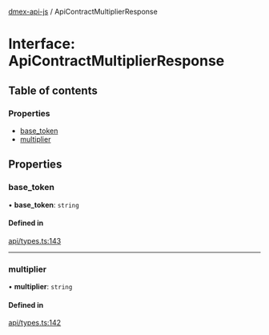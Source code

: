 [dmex-api-js](../README.md) / ApiContractMultiplierResponse

# Interface: ApiContractMultiplierResponse

## Table of contents

### Properties

- [base\_token](ApiContractMultiplierResponse.md#base_token)
- [multiplier](ApiContractMultiplierResponse.md#multiplier)

## Properties

### base\_token

• **base\_token**: `string`

#### Defined in

[api/types.ts:143](https://github.com/dmex-app/node-api-js/blob/873b0f8/src/api/types.ts#L143)

___

### multiplier

• **multiplier**: `string`

#### Defined in

[api/types.ts:142](https://github.com/dmex-app/node-api-js/blob/873b0f8/src/api/types.ts#L142)
